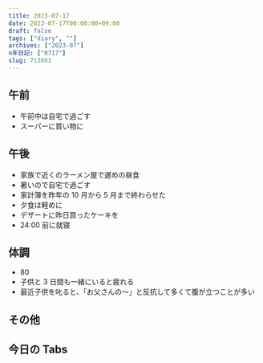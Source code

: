 ```yaml
---
title: 2023-07-17
date: 2023-07-17T00:00:00+09:00
draft: false
tags: ["diary", ""]
archives: ["2023-07"]
n年日記: ["0717"]
slug: 713661
---
```


## 午前

- 午前中は自宅で過ごす
- スーパーに買い物に

## 午後

- 家族で近くのラーメン屋で遅めの昼食
- 暑いので自宅で過ごす
- 家計簿を昨年の 10 月から 5 月まで終わらせた
- 夕食は軽めに
- デザートに昨日買ったケーキを
- 24:00 前に就寝

## 体調

- 80
- 子供と 3 日間も一緒にいると疲れる
- 最近子供を叱ると、「お父さんの〜」と反抗して多くて腹が立つことが多い

## その他

## 今日の Tabs
